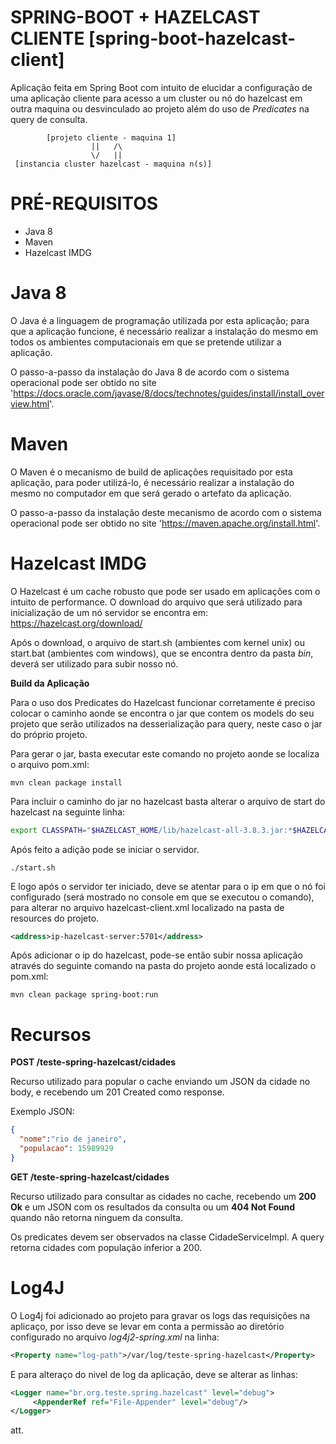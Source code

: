 # SPRING-BOOT + HAZELCAST CLIENTE [spring-boot-hazelcast-client]

Aplicação feita em Spring Boot com intuito de elucidar a configuração de uma aplicação cliente para acesso a um cluster ou nó do hazelcast em outra maquina ou desvinculado ao projeto além do uso de *Predicates* na query de consulta.

            [projeto cliente - maquina 1]
                      ||   /\
                      \/   ||
     [instancia cluster hazelcast - maquina n(s)]


# PRÉ-REQUISITOS

* Java 8
* Maven
* Hazelcast IMDG

# Java 8

O Java é a linguagem de programação utilizada por esta aplicação; para que a aplicação funcione, é necessário realizar a instalação do mesmo em todos os ambientes computacionais em que se pretende utilizar a aplicação.

O passo-a-passo da instalação do Java 8 de acordo com o sistema operacional pode ser obtido no site 'https://docs.oracle.com/javase/8/docs/technotes/guides/install/install_overview.html'.

# Maven

O Maven é o mecanismo de build de aplicações requisitado por esta aplicação, para poder utilizá-lo, é necessário realizar a instalação do mesmo no computador em que será gerado o artefato da aplicação.

O passo-a-passo da instalação deste mecanismo de acordo com o sistema operacional pode ser obtido no site 'https://maven.apache.org/install.html'. 

# Hazelcast IMDG

O Hazelcast é um cache robusto que pode ser usado em aplicações com o intuito de performance. O download do arquivo que será utilizado para inicialização de um nó servidor se encontra em: https://hazelcast.org/download/

Após o download, o arquivo de start.sh (ambientes com kernel unix) ou start.bat (ambientes com windows), que se encontra dentro da pasta *bin*, deverá ser utilizado para subir nosso nó.

**Build da Aplicação**

Para o uso dos Predicates do Hazelcast funcionar corretamente é preciso colocar o caminho aonde se encontra o jar que contem os models do seu projeto que serão utilizados na desserialização para query, neste caso o jar do próprio projeto.

Para gerar o jar, basta executar este comando no projeto aonde se localiza o arquivo pom.xml:

```
mvn clean package install
```

Para incluir o caminho do jar no hazelcast basta alterar o arquivo de start do hazelcast na seguinte linha:

```sh
export CLASSPATH="$HAZELCAST_HOME/lib/hazelcast-all-3.8.3.jar:*$HAZELCAST_HOME/path-do-seu-jar/seus-models.jar"
```

Após feito a adição pode se iniciar o servidor.

```
./start.sh
```

E logo após o servidor ter iniciado, deve se atentar para o ip em que o nó foi configurado (será mostrado no console em que se executou o comando), para alterar no arquivo hazelcast-client.xml localizado na pasta de resources do projeto.

```xml
<address>ip-hazelcast-server:5701</address>
```

Após adicionar o ip do hazelcast, pode-se então subir nossa aplicação através do seguinte comando na pasta do projeto aonde está localizado o pom.xml:

```
mvn clean package spring-boot:run
```

# Recursos

**POST /teste-spring-hazelcast/cidades**

Recurso utilizado para popular o cache enviando um JSON da cidade no body, e recebendo um 201 Created como response.

Exemplo JSON:

```json
{
  "nome":"rio de janeiro",
  "populacao": 15989929
}
```

**GET /teste-spring-hazelcast/cidades**

Recurso utilizado para consultar as cidades no cache, recebendo um __200 Ok__ e um JSON com os resultados da consulta ou um __404 Not Found__ quando não retorna ninguem da consulta.

Os predicates devem ser observados na classe CidadeServiceImpl. A query retorna cidades com população inferior a 200.


# Log4J

O Log4j foi adicionado ao projeto para gravar os logs das requisições na aplicaço, por isso deve se levar em conta a permissão ao diretório configurado no arquivo *log4j2-spring.xml* na linha:

```xml
<Property name="log-path">/var/log/teste-spring-hazelcast</Property>
```

E para alteraço do nivel de log da aplicação, deve se alterar as linhas:

```xml
<Logger name="br.org.teste.spring.hazelcast" level="debug">
	 <AppenderRef ref="File-Appender" level="debug"/>
</Logger>
```

att.
